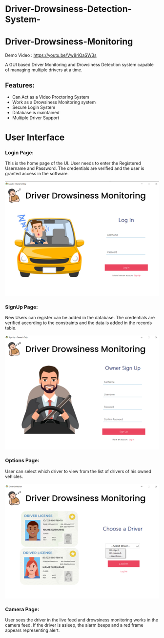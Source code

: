 # Driver-Drowsiness-Detection-System-
# Driver-Drowsiness-Monitoring

Demo Video : https://youtu.be/Vw8riQaSW3s

A GUI based Driver Monitoring and Drowsiness Detection system capable of managing multiple drivers at a time. 

## Features:
<ul>
<li> Can Act as a Video Proctoring System
<li> Work as a Drowsiness Monitoring system
<li> Secure Login System 
<li> Database is maintained 
<li> Multiple Driver Support 
</ul>

<h1>User Interface</h1>

<h3>Login Page:</h3>
This is the home page of the UI. User needs to enter the Registered Username and Password. The credentials are verified and the user is granted access in the software.
<br><br>
<img src =  "https://github.com/vedant-deshmukh/Driver-Drowsiness-Monitoring/blob/main/UI/images/1.png"><img>

<h3>SignUp Page:</h3>
 New Users can register can be added in the database. The credentials are verified according to the constraints and the data is added in the records table. 
<br><br>
<img src =  "https://github.com/vedant-deshmukh/Driver-Drowsiness-Monitoring/blob/main/UI/images/2.png"><img>


<h3>Options Page:</h3>
 User can select which driver to view from the list of drivers of his owned vehicles.
<br><br>
<img src =  "https://github.com/vedant-deshmukh/Driver-Drowsiness-Monitoring/blob/main/UI/images/3.png"><img>

<h3>Camera Page:</h3>
 User sees the driver in the live feed and drowsiness monitoring works in the camera feed. If the driver is asleep, the alarm beeps and a red frame appears representing alert.
<br><br>
